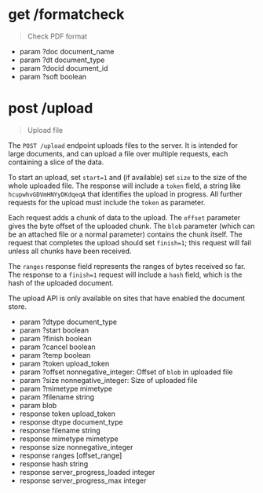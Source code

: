 # get /formatcheck

> Check PDF format

* param ?doc document_name
* param ?dt document_type
* param ?docid document_id
* param ?soft boolean


# post /upload

> Upload file

The `POST /upload` endpoint uploads files to the server. It is intended for
large documents, and can upload a file over multiple requests, each containing
a slice of the data.

To start an upload, set `start=1` and (if available) set `size` to the size of
the whole uploaded file. The response will include a `token` field, a string
like `hcupwhvGDVmHNYyDKdqeqA` that identifies the upload in progress. All
further requests for the upload must include the `token` as parameter.

Each request adds a chunk of data to the upload. The `offset` parameter gives
the byte offset of the uploaded chunk. The `blob` parameter (which can be an
attached file or a normal parameter) contains the chunk itself. The request
that completes the upload should set `finish=1`; this request will fail unless
all chunks have been received.

The `ranges` response field represents the ranges of bytes received so far.
The response to a `finish=1` request will include a `hash` field, which is the
hash of the uploaded document.

The upload API is only available on sites that have enabled the document
store.

* param ?dtype document_type
* param ?start boolean
* param ?finish boolean
* param ?cancel boolean
* param ?temp boolean
* param ?token upload_token
* param ?offset nonnegative_integer: Offset of `blob` in uploaded file
* param ?size nonnegative_integer: Size of uploaded file
* param ?mimetype mimetype
* param ?filename string
* param blob
* response token upload_token
* response dtype document_type
* response filename string
* response mimetype mimetype
* response size nonnegative_integer
* response ranges [offset_range]
* response hash string
* response server_progress_loaded integer
* response server_progress_max integer
